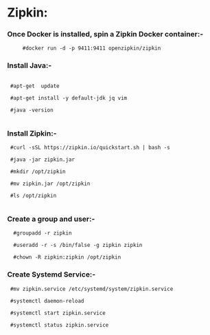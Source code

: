 # Zipkin:

### Once Docker is installed, spin a Zipkin Docker container:- 

```
     #docker run -d -p 9411:9411 openzipkin/zipkin
```     
### Install Java:-

   ```
     
    #apt-get  update
    
    #apt-get install -y default-jdk jq vim
    
    #java -version
    
  ```
     
### Install Zipkin:-

   ```
    #curl -sSL https://zipkin.io/quickstart.sh | bash -s
     
    #java -jar zipkin.jar
     
    #mkdir /opt/zipkin
     
    #mv zipkin.jar /opt/zipkin
     
    #ls /opt/zipkin
     
   ```   
### Create a group and user:-

  ```
    #groupadd -r zipkin
     
    #useradd -r -s /bin/false -g zipkin zipkin
     
    #chown -R zipkin:zipkin /opt/zipkin
  ```    
### Create Systemd Service:-
   
   ```
    #mv zipkin.service /etc/systemd/system/zipkin.service
     
    #systemctl daemon-reload
     
    #systemctl start zipkin.service
     
    #systemctl status zipkin.service
   ```
     
     
     
     
